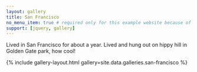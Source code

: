 ```yaml
---
layout: gallery
title: San Francisco
no_menu_item: true # required only for this example website because of menu construction
support: [jquery, gallery]
---
```


Lived in San Francisco for about a year. Lived and hung out on hippy hill in Golden Gate park, how cool!

{% include gallery-layout.html gallery=site.data.galleries.san-francisco %}
